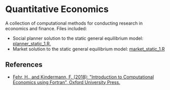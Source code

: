 # Quantitative Economics
A collection of computational methods for conducting research in economics and finance. Files included:
- Social planner solution to the static general equilibrium model: [planner_static_1.R.](https://github.com/montesinosmv/quant_econ/blob/master/planner_static_1.R)
- Market solution to the static general equilibrium model: [market_static_1.R](https://github.com/montesinosmv/quant_econ/blob/master/market_static_1.R)

## References
- [Fehr, H., and Kindermann, F. (2018): "Introduction to Computational Economics using Fortran", Oxford University Press.](https://www.ce-fortran.com/)
